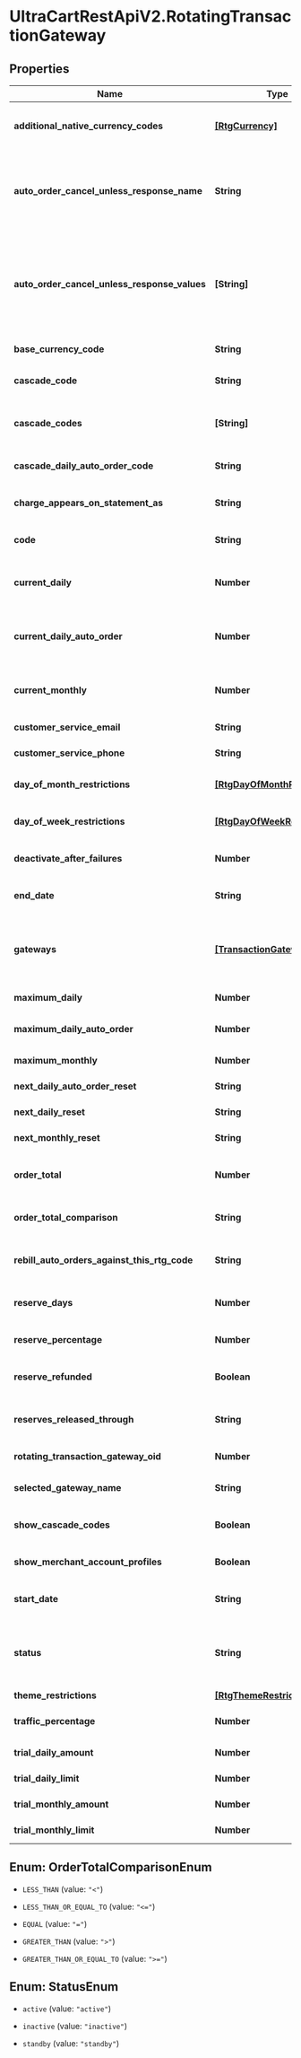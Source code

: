 # UltraCartRestApiV2.RotatingTransactionGateway

## Properties
Name | Type | Description | Notes
------------ | ------------- | ------------- | -------------
**additional_native_currency_codes** | [**[RtgCurrency]**](RtgCurrency.md) | An array of all currencies known to the UltraCart system and a boolean indicating whether this gateway supports that currency. | [optional] 
**auto_order_cancel_unless_response_name** | **String** | Advanced feature for canceling an auto order unless the transaction gateway response contains a field with this name.  If specified, this field must exist and the value must equal a value in the auto_order_cancel_unless_response_values array | [optional] 
**auto_order_cancel_unless_response_values** | **[String]** | Advanced feature for canceling an auto order unless the transaction gateway response contains a field with the name specified in auto_order_cancel_unless_response_name.  If specified, this field must exist and the value must equal a value in this array.  If nothing matches, the auto order is canceled. | [optional] 
**base_currency_code** | **String** | The base currency code for your gateway.  For example, USD. | [optional] 
**cascade_code** | **String** | Optional field specifying a different rotating gateway to use if this gateway fails to process the transaction. | [optional] 
**cascade_codes** | **[String]** | A list of other rotating transaction gateways that can be used as a lookup to assign actions based on failures of this gateway | [optional] 
**cascade_daily_auto_order_code** | **String** | The code for the next rotating gateway that should be used when this gateway reaches a daily limit | [optional] 
**charge_appears_on_statement_as** | **String** | Optional field providing an alternate Charge Appears As value for this rotating gateway | [optional] 
**code** | **String** | A human friendly short code used to recognize and differentiate this rotating gateway with other rotating gateways | [optional] 
**current_daily** | **Number** | The current daily dollar amount this gateway has processed.  Providing this will allow UltraCart to track the monthly amount going forward. | [optional] 
**current_daily_auto_order** | **Number** | The current daily dollar amount of auto orders (recurring) this gateway has processed.  Providing this will allow UltraCart to track the monthly amount going forward. | [optional] 
**current_monthly** | **Number** | The current monthly dollar amount this gateway has processed.  Providing this will allow UltraCart to track the monthly amount going forward. | [optional] 
**customer_service_email** | **String** | The customer service email address for this gateway | [optional] 
**customer_service_phone** | **String** | The customer service phone number for this gateway | [optional] 
**day_of_month_restrictions** | [**[RtgDayOfMonthRestriction]**](RtgDayOfMonthRestriction.md) | Array containing all 31 (possible) days and any optional restrictions for one or more days. | [optional] 
**day_of_week_restrictions** | [**[RtgDayOfWeekRestriction]**](RtgDayOfWeekRestriction.md) | Array containing all seven days of the week and any optional restrictions for one or more days | [optional] 
**deactivate_after_failures** | **Number** | If non-zero, this gateway will be deactivated after reaching this amount of consecutive failures. | [optional] 
**end_date** | **String** | Optional field to specify an absolute date when this gateway should stop accepting transactions | [optional] 
**gateways** | [**[TransactionGateway]**](TransactionGateway.md) | An array of all transaction gateways, not just the one currently configured for this rotating gateway. This allows for easy switching to another gateway.  The enabled property on the transaction gateway indicates which one is actually being used. | [optional] 
**maximum_daily** | **Number** | The maximum daily dollar amount this gateway may process | [optional] 
**maximum_daily_auto_order** | **Number** | The maximum daily dollar amount of auto orders (recurring) this gateway may process | [optional] 
**maximum_monthly** | **Number** | The maximum monthly dollar amount this gateway may process. | [optional] 
**next_daily_auto_order_reset** | **String** | The date and time when this gateway daily limit for auto orders will reset | [optional] 
**next_daily_reset** | **String** | The date and time when this gateway daily limit will reset | [optional] 
**next_monthly_reset** | **String** | The date and time when this gateway monthly limit will reset | [optional] 
**order_total** | **Number** | This optional field is combined with order_total_comparison to determine if an order should be processed thorugh this gateway. | [optional] 
**order_total_comparison** | **String** | The math operator used to determine if the order total is allowed to process through this gateway. | [optional] 
**rebill_auto_orders_against_this_rtg_code** | **String** | If specified auto orders (rebills) are routed to this rotating gateway.  This may be needed because rebills lack a credit card cvv. | [optional] 
**reserve_days** | **Number** | The number of days that your gateway holds any reserves.  This aids in profitability reporting. | [optional] 
**reserve_percentage** | **Number** | The percentage of an order which your gateway is holding in reserve.  This aids in profitability reporting. | [optional] 
**reserve_refunded** | **Boolean** | If true, reserves are refunded when an order is refunded.  This aids in profitability reporting. | [optional] 
**reserves_released_through** | **String** | An optional date specifying the date up to which your gateway has released all reserve funds.  This aids in profitability reporting. | [optional] 
**rotating_transaction_gateway_oid** | **Number** | Internal identifier used to store and retrieve this gateway information | [optional] 
**selected_gateway_name** | **String** | The name of the currently selected transaction gateway used by this rotating gateway | [optional] 
**show_cascade_codes** | **Boolean** | A boolean used by the builtin UltraCart UI to determine if cascading rtg codes should be shown | [optional] 
**show_merchant_account_profiles** | **Boolean** | A flag to help the UltraCart UI to know whether to show merchant account profiles or not. | [optional] 
**start_date** | **String** | Optional field to specify an absolute date when this gateway should begin accepting transactions | [optional] 
**status** | **String** | A field used to take a gateway offline without removing/deleting the configuration. Inactive marks the gateway as completely unusable.  Standby takes the gateway offline and will not be used unless all other active gateways fail. | [optional] 
**theme_restrictions** | [**[RtgThemeRestriction]**](RtgThemeRestriction.md) | Optional restrictions by theme/storefront | [optional] 
**traffic_percentage** | **Number** | Required field between 0 and 1 that dictates the percentage of traffic that should flow through this gateway | [optional] 
**trial_daily_amount** | **Number** | If specified, limits the total daily count of trial orders | [optional] 
**trial_daily_limit** | **Number** | If specified, limits the total daily dollar amount of trial orders | [optional] 
**trial_monthly_amount** | **Number** | If specified, limits the total month dollar amount of trial orders | [optional] 
**trial_monthly_limit** | **Number** | If specified, limits the total month count of trial orders | [optional] 


<a name="OrderTotalComparisonEnum"></a>
## Enum: OrderTotalComparisonEnum


* `LESS_THAN` (value: `"<"`)

* `LESS_THAN_OR_EQUAL_TO` (value: `"<="`)

* `EQUAL` (value: `"="`)

* `GREATER_THAN` (value: `">"`)

* `GREATER_THAN_OR_EQUAL_TO` (value: `">="`)




<a name="StatusEnum"></a>
## Enum: StatusEnum


* `active` (value: `"active"`)

* `inactive` (value: `"inactive"`)

* `standby` (value: `"standby"`)




